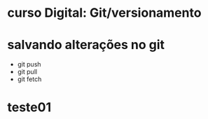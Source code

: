 # curso Digital: Git/versionamento

# salvando alterações no git

* git push
* git pull
* git fetch
# teste01